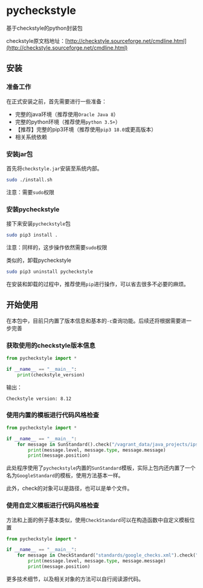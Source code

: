 # pycheckstyle

基于checkstyle的python封装包

checkstyle原文档地址：[http://checkstyle.sourceforge.net/cmdline.html](http://checkstyle.sourceforge.net/cmdline.html)

## 安装
### 准备工作

在正式安装之前，首先需要进行一些准备：

* 完整的java环境（推荐使用`Oracle Java 8`）
* 完整的python环境（推荐使用`python 3.5+`）
* 【推荐】完整的pip3环境（推荐使用`pip3 18.0`或更高版本）
* 相关系统依赖

### 安装jar包

首先将`checkstyle.jar`安装至系统内部。

```bash
sudo ./install.sh
```

注意：需要`sudo`权限

### 安装pycheckstyle

接下来安装`pycheckstyle`包

```bash
sudo pip3 install .
```

注意：同样的，这步操作依然需要`sudo`权限

类似的，卸载pycheckstyle

```bash
sudo pip3 uninstall pycheckstyle
```

在安装和卸载的过程中，推荐使用`pip`进行操作，可以省去很多不必要的麻烦。

## 开始使用

在本包中，目前只内置了版本信息和基本的`-c`查询功能。后续还将根据需要进一步完善

### 获取使用的checkstyle版本信息

```python
from pycheckstyle import *

if __name__ == "__main__":
    print(checkstyle_version)

```

输出：

```
Checkstyle version: 8.12
```

### 使用内置的模板进行代码风格检查

```python
from pycheckstyle import *

if __name__ == "__main__":
    for message in SunStandard().check("/vagrant_data/java_projects/ips-project"):
        print(message.level, message.type, message.message)
        print(message.position)

```

此处程序使用了`pycheckstyle`内置的`SunStandard`模板，实际上包内还内置了一个名为`GoogleStandard`的模板，使用方法基本一样。

此外，check的对象可以是路径，也可以是单个文件。

### 使用自定义模板进行代码风格检查

方法和上面的例子基本类似，使用`CheckStandard`可以在构造函数中自定义模板位置

```python
from pycheckstyle import *

if __name__ == "__main__":
    for message in CheckStandard("standards/google_checks.xml").check("/vagrant_data/java_projects/ips-project"):
        print(message.level, message.type, message.message)
        print(message.position)

```

更多技术细节，以及相关对象的方法可以自行阅读源代码。